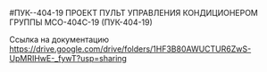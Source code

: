 #ПУК--404-19
ПРОЕКТ ПУЛЬТ УПРАВЛЕНИЯ КОНДИЦИОНЕРОМ ГРУППЫ МСО-404С-19 (ПУК-404-19)

Ссылка на документацию https://drive.google.com/drive/folders/1HF3B80AWUCTUR6ZwS-UpMRIHwE-_fywT?usp=sharing
